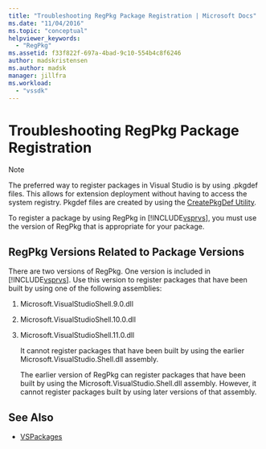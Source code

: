 ```yaml
---
title: "Troubleshooting RegPkg Package Registration | Microsoft Docs"
ms.date: "11/04/2016"
ms.topic: "conceptual"
helpviewer_keywords:
  - "RegPkg"
ms.assetid: f33f822f-697a-4bad-9c10-554b4c8f6246
author: madskristensen
ms.author: madsk
manager: jillfra
ms.workload:
  - "vssdk"
---
```

# Troubleshooting RegPkg Package Registration
> [!NOTE]
> The preferred way to register packages in Visual Studio is by using .pkgdef files. This allows for extension deployment without having to access the system registry. Pkgdef files are created by using the [CreatePkgDef Utility](../../extensibility/internals/createpkgdef-utility.md).

 To register a package by using RegPkg in [!INCLUDE[vsprvs](../../code-quality/includes/vsprvs_md.md)], you must use the version of RegPkg that is appropriate for your package.

## RegPkg Versions Related to Package Versions
 There are two versions of RegPkg. One version is included in [!INCLUDE[vsprvs](../../code-quality/includes/vsprvs_md.md)]. Use this version to register packages that have been built by using one of the following assemblies:

1. Microsoft.VisualStudioShell.9.0.dll

2. Microsoft.VisualStudioShell.10.0.dll

3. Microsoft.VisualStudioShell.11.0.dll

   It cannot register packages that have been built by using the earlier Microsoft.VisualStudio.Shell.dll assembly.

   The earlier version of RegPkg can register packages that have been built by using the Microsoft.VisualStudio.Shell.dll assembly. However, it cannot register packages built by using later versions of that assembly.

## See Also
- [VSPackages](../../extensibility/internals/vspackages.md)